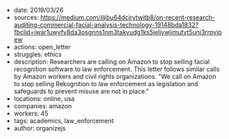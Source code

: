 - date: 2019/03/26
- sources: https://medium.com/@bu64dcjrytwitb8/on-recent-research-auditing-commercial-facial-analysis-technology-19148bda1832?fbclid=iwar1uwyfv8da3osgnns1nm3takyudg1ks5jeljywjimutvt5unj3rrpyipew
- actions: open_letter
- struggles: ethics
- description: Researchers are calling on Amazon to stop selling facial recognition software to law enforcement. This letter follows similar calls by Amazon workers and civil rights organizations. "We call on Amazon to stop selling Rekognition to law enforcement as legislation and safeguards to prevent misuse are not in place."
- locations: online, usa
- companies: amazon
- workers: 45
- tags: academics, law_enforcement
- author: organizejs
